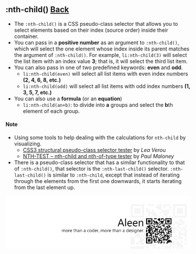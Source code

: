 ## :nth-child() [**Back**](./../pseudoClass.md)

- The `:nth-child()` is a CSS pseudo-class selector that allows you to select elements based on their index (source order) inside their container.
- You can pass in a **positive number** as an argument to `:nth-child()`, which will select the one element whose index inside its parent matches the argument of `:nth-child()`. For example, `li:nth-child(3)` will select the list item with an index value **3**; that is, it will select the third list item.
- You can also pass in one of two predefined keywords: **even** and **odd**.
    - `li:nth-child(even)` will select all list items with even index numbers **(2, 4, 6, 8, etc.)**
    - `li:nth-child(odd)` will select all list items with odd index numbers **(1, 3, 5, 7, etc.)**
- You can also use a **formula** (or an **equation**)
    - `li:nth-child(an+b)`: to divide into **a** groups and select the **b**th element of each group.

#### Note

- Using some tools to help dealing with the calculations for `nth-child` by visualizing.
    - [CSS3 structural pseudo-class selector tester](http://lea.verou.me/demos/nth.html) by *Lea Verou*
    - [NTH-TEST – nth-child and nth-of-type tester](http://nth-test.com/) by *Paul Maloney*
- There is a pseudo-class selector that has a similar functionality to that of `:nth-child()`, that selector is the `:nth-last-child()` selector. `:nth-last-child()` is similar to `:nth-child`, except that instead of iterating through the elements from the first one downwards, it starts iterating from the last element up.

<a href="http://aleen42.github.io/" target="_blank" ><img src="./../../../pic/tail.gif"></a>